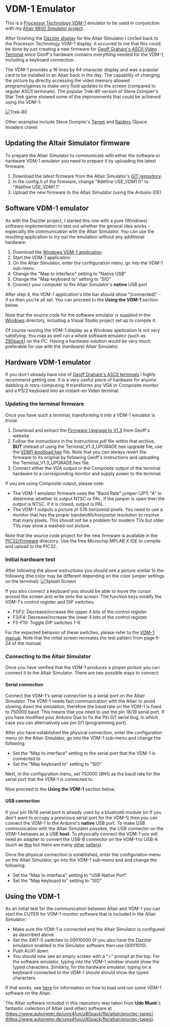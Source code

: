 # VDM-1 Emulator

This is a [Processor Technology VDM-1](http://www.s100computers.com/Hardware%20Folder/Processor%20Technology/VDM-1/VDM-1.htm) 
emulator to be used in conjunction with my [Altair 8800 Simulator project](https://www.hackster.io/david-hansel/arduino-altair-8800-simulator-3594a6).

After finishing the [Dazzler display](https://www.hackster.io/david-hansel/dazzler-display-for-altair-simulator-3febc6)
for the Altair Simulator I circled back to the Processor Technology VDM-1 display. It occurred to me that this could
be done by just creating a new firmware for [Geoff Graham's ASCII Video Terminal](http://geoffg.net/terminal.html)
since Geoff's hardware contains everything needed for the VDM-1, including a keyboard connection.

The VDM-1 provides a 16 lines by 64 character display and was a popular card to be installed in an Altair
back in the day. The capability of changing the picture by directly accessing the video memory allowed
programs/games to make very fluid updates to the screen (compared to regular ASCII terminals). The popular 
Trek-80 version of Steve Dompier's Star Trek game showed some of the improvements that could be achieved using the VDM-1:

![Trek-80](/doc/images/trek80.gif)

Other examples include Steve Dompier's [Target](/doc/images/target.gif) and [Raiders](/doc/images/raiders.gif) (Space Invaders clone)

## Updating the Altair Simulator firmware

To prepare the Altair Simulator to communicate with either the software or hardware VDM-1 emulator
you need to prepare it by uploading the latest firmware:
1. Download the latest firmware from the Altair Simulator's [GIT repository](https://github.com/dhansel/Altair8800).
2. In file config.h of the firmware, change "#define USE_VDM1 0" to "#define USE_VDM1 1"
3. Upload the new firmware to the Altair Simulator (using the Arduino IDE)

## Software VDM-1 emulator

As with the Dazzler project, I started this one with a pure (Windows) software implementation to test out
whether the general idea works - especially the communication with the Altair Simulator. You can use the resulting
application to try out the emulation without any additional hardware:
1. Download the [Windows VDM-1 application](/Windows/VDM1.exe)
2. Start the VDM-1 application
3. On the Altair Simulator, enter the configuration menu, go into the VDM-1 sub-menu 
4. Change the "Map to interface" setting to "Native USB"
5. Change the "Map keyboard to" setting to "SIO"
4. Connect your computer to the Altair Simulator's **native** USB port

After step 4, the VDM-1 application's title bar should show "(connected)" - if so then you're all set.
You can proceed to the **Using the VDM-1** section below.

Note that the source code for the software emulator is supplied in the [Windows](/Windows) directory, 
including a Visual Studio project set up to compile it.

Of course running the VDM-1 display as a Windows application is not very satisfying.
You may as well run a whole software emulator (such as [Z80pack](https://www.autometer.de/unix4fun/z80pack/))
on the PC. Having a hardware solution would be very much preferable for use with the (hardware) Altair Simulator.

## Hardware VDM-1 emulator

If you don't already have one of [Geoff Graham's ASCII terminals](http://geoffg.net/terminal.html) I highly
recommend getting one. It is a very useful piece of hardware for anyone dabbling in retro-computing. It
transforms any VGA or Composite monitor and a PS/2 keyboard into an instant-on Video terminal.

### Updating the terminal firmware

Once you have such a terminal, transforming it into a VDM-1 emulator is trivial:
1. Download and extract the [Firmware Upgrage to V1.3](http://geoffg.net/Downloads/Terminal/Terminal_V1.3_UPGRADE.zip) from Geoff's website
2. Follow the instructions in the Instructions.pdf file within that archive, **BUT** instead of using the Terminal_V1.3_UPGRADE.hex upgrade file, use the [VDM1-bootload.hex](/PIC32/firmware/VDM1-bootload.hex) file. Note that you can always revert the firmware to its original by following Geoff's instructions and uploading the Terminal_V1.3_UPGRADE.hex file.
3. Connect either the VGA output or the Composite output of the terminal hardware to a corresponding monitor and supply power to the terminal. 

If you are using Composite output, please note:
* The VDM-1 emulator firmware uses the "Baud Rate" jumper (JP1) "A" to determine whether to output NTSC or PAL. If the jumper is open then the output is NTSC, if it is closed, output is PAL.
* The VDM-1 outputs a picture of 576 horizontal pixels. You need to use a monitor that has the proper bandwidth/horizontal resolution to resolve that many pixels. This should not be a problem for modern TVs but older TVs may show a washed-out picture.

Note that the source code project for the new firmware is available in the [PIC32/firmware](/PIC32/firmware) directory.
Use the free Microchip MPLAB X IDE to compile and upload to the PIC32.

### Initial hardware test

After following the above instructions you should see a picture similar to the following 
(the color may be different depending on the color jumper settings on the terminal):
![Splash Screen](/doc/images/splash.png)

If you also connect a keyboard you should be able to move the cursor around the screen and
write onto the screen. The function keys modify the VDM-1's control register and DIP switches:

* F1/F2: Decrease/increase the upper 4 bits of the control register
* F3/F4: Decrease/increase the lower 4 bits of the control register
* F5-F10: Toggle DIP switches 1-6

For the expected behavior of these switches, please refer to the [VDM-1 manual](/doc/vdm1.pdf).
Note that the initial screen recreates the test pattern from page II-24 of the manual.

### Connecting to the Altair Simulator

Once you have verified that the VDM-1 produces a proper picture you can connect it to the
Altair Simulator. There are two possible ways to connect:

#### Serial connection

Connect the VDM-1's serial connection to a serial port on the Altair Simulator. The VDM-1 needs 
fast communication with the Altair to avoid slowing down the simulation, therefore the baud rate 
on the VDM-1 is fixed to 750000 baud. This means that you need to use the pin 18/19 serial port.
If you have modified your Arduino Due to fix the Pin 0/1 serial bug, in which case you can
alternatively use pin 0/1 (programming port).

After you have established the physical connection, enter the configuration menu on the Altair
Simulator, go into the VDM-1 sub-menu and change the following:
* Set the "Map to interface" setting to the serial port that the VDM-1 is connected to
* Set the "Map keyboard to" setting to "SIO"

Next, in the configuration menu, set 750000 (8N1) as the baud rate for the serial port that the VDM-1 is 
connected to.

Now proceed to the **Using the VDM-1** section below.

#### USB connection

If your pin 18/19 serial port is already used by a bluetooth module (or if you don't want
to occupy a prescious serial port for the VDM-1) then you can connect the VDM-1 to the
Arduino's **native** USB port. To make USB communication with the Altair Simulator
possible, the USB connector on the VDM-1 behaves as a USB **host**. To physically connect 
the VDM-1 you will need an adapter to convert the USB-B connector on the VDM-1 to USB-A
(such as [this](https://www.computercablestore.com/usb-adapter-usb-a-female-to-usb-b-male) 
but there are many [other](https://www.ebay.com/itm/New-USB-2-0-Type-A-Female-to-USB-B-Male-Adapter-Converter/291644209870?hash=item43e7597ace) [sellers](https://www.ebay.com/itm/2PCS-New-USB-2-0-Type-A-Female-to-USB-B-Male-Adapter-Converter-US-SHIPPING-M455/401544944647?hash=item5d7df19c07)).

Once the physical connection is established, enter the configuration menu on the Altair
Simulator, go into the VDM-1 sub-menu and and change the following:
* Set the "Map to interface" setting to "USB Native Port"
* Set the "Map keyboard to" setting to "SIO"

## Using the VDM-1

As an initial test for the communication between Altair and VDM-1 you can start the
CUTER for VDM-1 monitor software that is included in the Altair Simulator:

* Make sure the VDM-1 is connected and the Altair Simulator is configured as described above
* Set the SW7-0 switches to 00010000 (if you also have the Dazzler emulation enabled in the Simulator software then use 00011010).
* Push AUX1 down
* You should now see an empty screen with a ">" prompt at the top. For the software emulator, typing into the VDM-1 window should show the typed characters. Similarly, for the hardware emulator, typing on a keyboard connected to the VDM-1 should should show the typed characters.

If that works, see [here](/programs) for information on how to load and run some VDM-1 software on the Altair.

The Altair software included in this repository was taken from **Udo Munk**'s fantastic collection of Altair
(and other) software at [https://www.autometer.de/unix4fun/z80pack/ftp/altair/proctec-tapes](https://www.autometer.de/unix4fun/z80pack/ftp/altair/proctec-tapes).
